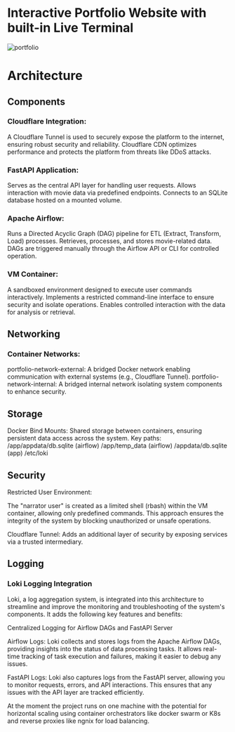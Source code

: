 # Interactive Portfolio Website with built-in Live Terminal

![portfolio](https://github.com/user-attachments/assets/a49ffb6e-d2b9-4dec-9e4e-7c1084ede3aa)


# Architecture


## Components


### Cloudflare Integration:

A Cloudflare Tunnel is used to securely expose the platform to the internet, ensuring robust security and reliability.
Cloudflare CDN optimizes performance and protects the platform from threats like DDoS attacks.


### FastAPI Application:

Serves as the central API layer for handling user requests.
Allows interaction with movie data via predefined endpoints.
Connects to an SQLite database hosted on a mounted volume.


### Apache Airflow:

Runs a Directed Acyclic Graph (DAG) pipeline for ETL (Extract, Transform, Load) processes.
Retrieves, processes, and stores movie-related data.
DAGs are triggered manually through the Airflow API or CLI for controlled operation.


### VM Container:

A sandboxed environment designed to execute user commands interactively.
Implements a restricted command-line interface to ensure security and isolate operations.
Enables controlled interaction with the data for analysis or retrieval.



## Networking
### Container Networks:
portfolio-network-external: A bridged Docker network enabling communication with external systems (e.g., Cloudflare Tunnel).
portfolio-network-internal: A bridged internal network isolating system components to enhance security.


## Storage
Docker Bind Mounts:
Shared storage between containers, ensuring persistent data access across the system.
Key paths:
/app/appdata/db.sqlite (airflow)
/app/temp_data (airflow)
/appdata/db.sqlite (app)
/etc/loki

## Security
Restricted User Environment:

The "narrator user" is created as a limited shell (rbash) within the VM container, allowing only predefined commands.
This approach ensures the integrity of the system by blocking unauthorized or unsafe operations.

Cloudflare Tunnel:
Adds an additional layer of security by exposing services via a trusted intermediary.


## Logging

### Loki Logging Integration
Loki, a log aggregation system, is integrated into this architecture to streamline and improve the monitoring and troubleshooting of the system's components. It adds the following key features and benefits:

Centralized Logging for Airflow DAGs and FastAPI Server

Airflow Logs: Loki collects and stores logs from the Apache Airflow DAGs, providing insights into the status of data processing 
tasks. It allows real-time tracking of task execution and failures, making it easier to debug any issues.


FastAPI Logs: Loki also captures logs from the FastAPI server, allowing you to monitor requests, errors, and API interactions. This ensures that any issues with the API layer are tracked efficiently.



At the moment the project runs on one machine with the potential for horizontal scaling using container orchestrators like docker swarm or K8s and reverse proxies like ngnix for load balancing.
